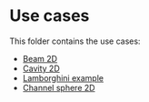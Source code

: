 # Use cases

This folder contains the use cases:

- [Beam 2D](beam2D/README.md)
- [Cavity 2D](cavity2D/README.md)
- [Lamborghini example](lamborghini/README.md)
- [Channel sphere 2D](channel_sphere2D/README.md)
